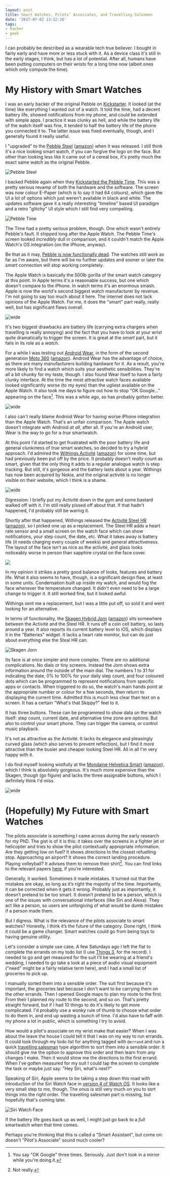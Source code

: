 ```yaml
---
layout: post
title: Smart Watches, Pilots’ Associates, and Travelling Salesmen
date: '2017-07-02 13:12:36'
tags:
- hacker
- geek
---
```


I can probably be described as a wearable tech true believer. I bought in fairly early and have more or less stuck with it. As a device class it's still in the early stages, I think, but has a lot of potential. After all, humans have been putting computers on their wrists for a long time now (albeit ones which only compute the time).

# My History with Smart Watches 

I was an early backer of the original Pebble on [Kickstarter]. It looked (at the time) like everything I wanted out of a watch. It told the time, had a decent battery life, showed notifications from my phone, and could be extended with simple apps. I practice it was clunky as hell, and while the battery life of the watch itself was fine, it tended to half the battery life of the phone you connected it to. The latter issue was fixed eventually, though, and I generally found it really useful.

[Kickstarter]: https://www.kickstarter.com/projects/597507018/pebble-e-paper-watch-for-iphone-and-android/posts

I "upgraded" to the [Pebble Steel] \([amazon](http://amzn.to/2t5jedj)) when it was released. I still think it's a nice looking smart watch, if you can forgive the logo on the face. But other than looking less like it came out of a cereal box, it's pretty much the exact same watch as the original Pebble.

[Pebble Steel]: http://www.expertreviews.co.uk/pebble/pebble-steel

![Pebble Steel](http://images.harveynick.com/2017-07-02-smart-watches-and-pilots-associents_pebble_steel.jpg)

I backed Pebble again when they [Kickstarted the Pebble Time]. This was a pretty serious revamp of both the hardware and the software. The screen was now colour E-Paper (which is to say it had 64 colours), which gave the UI a lot of options which just weren't available in black and white. The updates software gave it a really interesting "timeline" based UI paradigm and a retro "glitchy" UI style which I still find very compelling.  

[Kickstarted the Pebble Time]: https://www.kickstarter.com/projects/getpebble/pebble-time-awesome-smartwatch-no-compromises

![Pebble Time](http://images.harveynick.com/2017-07-02-smart-watches-and-pilots-associates_pebble_time.jpg)

The Time had a pretty serious problem, though. One which wasn't entirely Pebble's fault. It shipped long after the Apple Watch. The Pebble Time's screen looked *incredibly* dull in comparison, and it couldn't match the Apple Watch's OS integration (on the iPhone, anyway).

Be that as it may, [Pebble is now functionally dead]. The watches still work as far as I'm aware, but there will be no further updates and sooner or later the *smart* connection will stop working completely.

[Pebble is now functionally dead]: https://blog.getpebble.com/2016/12/07/fitbit/

The Apple Watch is basically the 500lb gorilla of the smart watch category at this point. In Apple terms it's a reasonable success, but one which doesn't compare to the iPhone. In watch terms it's an enormous smash. Apple is now the world's second biggest watch manufacturer by revenue. I'm not going to say too much about it here. The internet does not lack opinions of the Apple Watch. For me, it does the "smart" part really, really well, but has significant flaws overall.

![wide](http://images.harveynick.com/2017-07-02-smart-watches-and-pilots-associates_apple_watch.jpg)

It's two biggest drawbacks are battery life (carrying extra chargers when travelling is really annoying) and the fact that you have to look at your wrist quite dramatically to trigger the screen. It is great at the *smart* part, but it fails in its role as a *watch*.

For a while I was testing out [Android Wear], in the form of the second generation [Moto 360] \([amazon](http://amzn.to/2t5gJaP)). Android Wear has the advantage of choice, as there are many manufacturers building hardware for it. As a result, you're more likely to find a watch which suits your aesthetic sensibilities. They're all a bit chunky for my taste, though. I also found Wear itself to have a fairly clunky interface. At the time the most attractive watch faces available looked significantly worse (to my eyes) than the ugliest available on the Apple Watch. It also took me days to figure out how to stop "OK Google…" appearing on the face[^1]. This was a while ago, so has probably gotten better.

[Android Wear]: https://www.android.com/intl/en_uk/wear/
[Moto 360]: https://www.motorola.com/us/products/moto-360

![wide](http://images.harveynick.com/2017-07-02-smart-watches-and-pilots-associates_moto_360.jpg)

I also can't really blame Android Wear for having worse iPhone integration than the Apple Watch. That's an unfair comparison. The Apple watch doesn't integrate with Android *at all*, after all. If you're an Android user, Wear is the way to go for a *true* smartwatch.

At this point I'd started to get frustrated with the poor battery life and general clunkiness of *true* smart watches, so decided to try a hybrid approach. I'd admired the [Withings Activité] \([amazon](http://amzn.to/2t5qaY0)) for some time, but had previously been put off by the price. It probably doesn't *really* count as smart, given that the only thing it adds to a regular analogue watch is step tracking. But still, it's gorgeous and the battery lasts about a year. Withings has now been acquired by Nokia, and the original activité is no longer visible on their website, which I think is a shame.

[Withings Activité]: http://www.trustedreviews.com/withings-activite-review

![wide](http://images.harveynick.com/2017-07-02-smart-watches-and-pilots-associates_withings_activite.jpg)

Digression: I briefly put my Activité down in the gym and some bastard walked off with it. I'm still really pissed off about that. If that hadn't happened, I'd probably still be waring it. 

Shortly after that happened, Withings released the [Activité Steel HR] \([amazon](http://amzn.to/2t5vgn0)), so I picked one up as a replacement. The Steel HR adds a heart rate sensor and a small screen on the watch face which can show notifications, your step count, the date, etc. What it takes away is battery life (it needs charging every couple of weeks) and general attractiveness. The layout of the face isn't as nice as the activité, and glass looks noticeably worse in person than sapphire crystal on the face cover.

[Activité Steel HR]: https://health.nokia.com/gb/en/steel-hr?btmsg&

![](http://images.harveynick.com/2017-07-02-smart-watches-and-pilots-associates_withings_steel_hr.jpg)

In my opinion it strikes a pretty good balance of looks, features and battery life. What it also seems to have, though, is a significant design flaw, at least in some units. Condensation built up inside my watch, and would fog the face whenever the temperature changed. It didn't even need to be a large change to trigger it. It still worked fine, but it looked awful.

Withings sent me a replacement, but I was a little put off, so sold it and went looking for an alternative.

In terms of functionality, the [Skagen Hybrid Jorn] \([amazon](http://amzn.to/2sfAZ6I)) sits somewhere between the Activité and the Steel HR. It runs off a coin cell battery, so lasts around a year. It also reports its current battery level to iOS, which displays it in the "Batteries" widget. It lacks a heart rate monitor, but can do just about everything else the Steal HR can.

[Skagen Hybrid Jorn]: http://www.skagen.com/gb/en/wearables/jorn-connected-leather-hybrid-smartwatch-pdpskt1200p.html?referer=productlisting

![Skagen Jorn](http://images.harveynick.com/2017-07-02-smart-watches-and-pilots-associates_jorn.jpg)

Its face is at once simpler and more complex. There are no additional complications. No dials or tiny screens. Instead the Jorn shows extra information around the outside of the main dial. The numbers 1 to 31 for indicating the date, 0% to 100% for your daily step count, and four coloured dots which can be programmed to represent notifications from specific apps or contacts. When triggered to do so, the watch's main hands point at the appropriate number or colour for a few seconds, then return to displaying the current time. Admitted this is much less clear than text on a screen. It has a certain "What's that Skippy?" feel to it.

It has three buttons. These can be programmed to show data on the watch itself: step count, current date, and alternative time zone are options. But also to control your smart phone. They can trigger the camera, or control music playback.

It's not as attractive as the Activité. It lacks its elegance and pleasingly curved glass (which also serves to prevent reflection), but I find it more attractive than the busier and cheaper looking Steel HR. All in all I'm very happy with it.

I do find myself looking wistfully at the [Mondaine Helvetica Smart] \([amazon](http://amzn.to/2syz0tT)), which I think is absolutely gorgeous. It's much more expensive than the Skagen, though (go figure) and lacks the three assignable buttons, which I definitely think I'd miss.

[Mondaine Helvetica Smart]: https://www.mondaine.com/watches/mondaine-helvetica/helvetica-1-smartwatch.html

![wide](http://images.harveynick.com/2017-07-02-smart-watches-and-pilots-associates_mondaine.jpg)

# (Hopefully) My Future with Smart Watches

The pilots associate is something I came across during the early research for my PhD. The gist is of it is this: it takes over the screens in a fighter jet or helicopter and tries to show the pilot contextually appropriate information. Are they getting low on fuel? It shows directions to the closest refuelling stop. Approaching an airport? It shows the correct landing procedure. Playing volleyball? It advises them to remove their shirt[^2]. You can find links to the relevant papers [here], if you’re interested.

[here]: https://scholar.google.co.uk/scholar?hl=en&q=Pilot’s+Associate&btnG=&as_sdt=1%2C5&as_sdtp=

Generally, it worked. Sometimes it made mistakes. It turned out that the mistakes are okay, so long as it’s right the majority of the time. Importantly, it can be corrected when it gets it wrong. Probably just as importantly, it doesn’t pretend to be too smart. It doesn’t pretend to be a person, which is one of the issues with conversational interfaces (like Siri and Alexa). They act like a person, so users are unforgiving of what would be dumb mistakes if a person made them.

But I digress. What is the relevance of the pilots associate to smart watches? Honestly, I think it’s the future of the category. Done right, I think it could be a game changer. Smart watches could go from being toys to having genuine utility.

Let's consider a simple use case. A few Saturdays ago I left the flat to complete the errands on my todo list (I use [Things 3], for the record). I needed to go and get measured for the suit I'll be wearing at a friend's wedding, I needed to go take a look at a piece of audio visual equipment ("need" might be a fairly relative term here), and I had a small list of groceries to pick up.

[Things 3]: https://culturedcode.com/things/

I manually sorted them into a sensible order. The suit first because it's important, the groceries last because I don't want to be carrying them on the other errands. Then I opened Google maps to plan my route to the first. From their I planned my route to the second, and so on. That's pretty straight forward, but if I had 10 things to do it's likely to get more complicated. I'd probably use a wonky rule of thumb to choose what order to do them in, and end up wasting a bunch of time. I'd also have to faff with my phone a lot in public, which is something I try to avoid.

How would a pilot's associate on my wrist make that easier? When I was about the leave the house I could tell it that I was on my way to run errands. It could look through my todo list for anything tagged with `@errand` and run a quick [travelling salesman] type algorithm to sort them into a sensible order. It should give me the option to approve this order and then learn from any changes I make. Then it would show me the directions to the first errand. When I've gotten measured for my suit I could tap the screen to complete the task or maybe just say: "Hey Siri, what's next?"

[travelling salesman]: https://en.wikipedia.org/wiki/Travelling_salesman_problem

Speaking of Siri, Apple seems to be taking a step down this road with introduction of the Siri Watch face in [version 4 of Watch OS]. It looks like a very small step to me, though. The onus is still very much on you to sort things into the right order. The travelling salesman part is missing, but hopefully that's coming later.

![Siri Watch Face](http://images.harveynick.com/2017-07-02-smart-watches-and-pilots-associates_siri_watch_face.jpg)

If the battery life goes back up as well, I might just go back to a *full* smartwatch when that time comes.

Perhaps you're thinking that this is called a "Smart Assistant", but come on: doesn't "Pilot's Associate" sound much cooler?

[version 4 of Watch OS]: https://www.apple.com/uk/watchos-preview/

[^1]: You say "OK Google" three times. Seriously. Just don't look in a mirror while you're doing it.

[^2]: Not really.